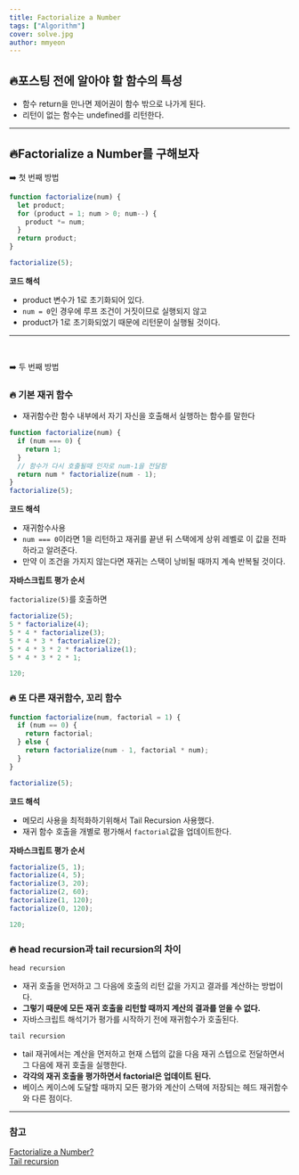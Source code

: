```yaml
---
title: Factorialize a Number
tags: ["Algorithm"]
cover: solve.jpg
author: mmyeon
---
```


## 🔥포스팅 전에 알아야 할 함수의 특성

- 함수 return을 만나면 제어권이 함수 밖으로 나가게 된다.
- 리턴이 없는 함수는 undefined를 리턴한다.

---

## 🔥Factorialize a Number를 구해보자

➡️ 첫 번째 방법

```js
function factorialize(num) {
  let product;
  for (product = 1; num > 0; num--) {
    product *= num;
  }
  return product;
}

factorialize(5);
```

<b>코드 해석</b>

- product 변수가 1로 초기화되어 있다.
- `num = 0`인 경우에 루프 조건이 거짓이므로 실행되지 않고
- product가 1로 초기화되었기 때문에 리턴문이 실행될 것이다.

---

<br>

➡️ 두 번째 방법

### 🔥 기본 재귀 함수

- 재귀함수란 함수 내부에서 자기 자신을 호출해서 실행하는 함수를 말한다

```js
function factorialize(num) {
  if (num === 0) {
    return 1;
  }
  // 함수가 다시 호출될때 인자로 num-1을 전달함
  return num * factorialize(num - 1);
}
factorialize(5);
```

<b>코드 해석</b>

- 재귀함수사용
- `num === 0`이라면 1을 리턴하고 재귀를 끝낸 뒤 스택에게 상위 레벨로 이 값을 전파하라고 알려준다.
- 만약 이 조건을 가지지 않는다면 재귀는 스택이 낭비될 때까지 계속 반복될 것이다.

<b>자바스크립트 평가 순서</b>

`factorialize(5)`를 호출하면

```js
factorialize(5);
5 * factorialize(4);
5 * 4 * factorialize(3);
5 * 4 * 3 * factorialize(2);
5 * 4 * 3 * 2 * factorialize(1);
5 * 4 * 3 * 2 * 1;

120;
```

### 🔥 또 다른 재귀함수, 꼬리 함수

```js
function factorialize(num, factorial = 1) {
  if (num == 0) {
    return factorial;
  } else {
    return factorialize(num - 1, factorial * num);
  }
}

factorialize(5);
```

<b>코드 해석</b>

- 메모리 사용을 최적화하기위해서 Tail Recursion 사용했다.
- 재귀 함수 호출을 개별로 평가해서 `factorial`값을 업데이트한다.

<b>자바스크립트 평가 순서</b>

```js
factorialize(5, 1);
factorialize(4, 5);
factorialize(3, 20);
factorialize(2, 60);
factorialize(1, 120);
factorialize(0, 120);

120;
```

### 🔥 head recursion과 tail recursion의 차이

`head recursion`

- 재귀 호출을 먼저하고 그 다음에 호출의 리턴 값을 가지고 결과를 계산하는 방법이다.
- <b>그렇기 때문에 모든 재귀 호출을 리턴할 때까지 계산의 결과를 얻을 수 없다.</b>
- 자바스크립트 해석기가 평가를 시작하기 전에 재귀함수가 호출된다.

`tail recursion`

- tail 재귀에서는 계산을 먼저하고 현재 스텝의 값을 다음 재귀 스텝으로 전달하면서 그 다음에 재귀 호출을 실행한다.
- <b>각각의 재귀 호출을 평가하면서 factorial은 업데이트 된다.</b>
- 베이스 케이스에 도달할 때까지 모든 평가와 계산이 스택에 저장되는 헤드 재귀함수와 다른 점이다.

---

### 참고

[Factorialize a Number?](https://forum.freecodecamp.org/t/freecodecamp-challenge-guide-factorialize-a-number/16013)
<br>
[Tail recursion](https://stackoverflow.com/questions/33923/what-is-tail-recursion)
